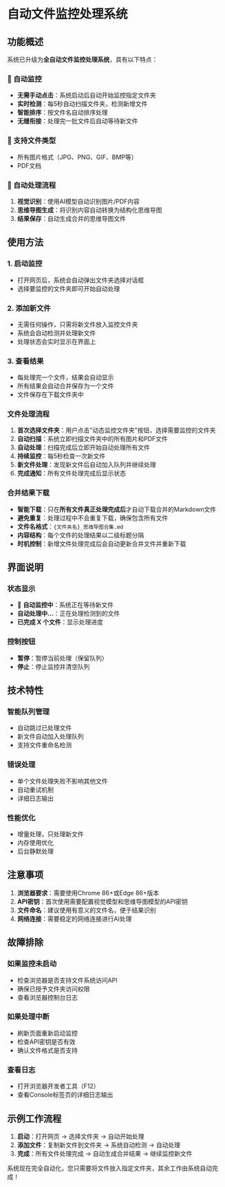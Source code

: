 # 自动文件监控处理系统

## 功能概述

系统已升级为**全自动文件监控处理系统**，具有以下特点：

### 🔄 自动监控
- **无需手动点击**：系统启动后自动开始监控指定文件夹
- **实时检测**：每5秒自动扫描文件夹，检测新增文件
- **智能排序**：按文件名自动排序处理
- **无缝衔接**：处理完一批文件后自动等待新文件

### 📁 支持文件类型
- 所有图片格式（JPG、PNG、GIF、BMP等）
- PDF文档

### 🤖 自动处理流程
1. **视觉识别**：使用AI模型自动识别图片/PDF内容
2. **思维导图生成**：将识别内容自动转换为结构化思维导图
3. **结果保存**：自动生成合并的思维导图文件

## 使用方法

### 1. 启动监控
- 打开网页后，系统会自动弹出文件夹选择对话框
- 选择要监控的文件夹即可开始自动处理

### 2. 添加新文件
- 无需任何操作，只需将新文件放入监控文件夹
- 系统会自动检测并处理新文件
- 处理状态会实时显示在界面上

### 3. 查看结果
- 每处理完一个文件，结果会自动显示
- 所有结果会自动合并保存为一个文件
- 文件保存在下载文件夹中

### 文件处理流程
1. **首次选择文件夹**：用户点击"动态监控文件夹"按钮，选择需要监控的文件夹
2. **自动扫描**：系统立即扫描文件夹中的所有图片和PDF文件
3. **自动处理**：扫描完成后立即开始自动处理所有文件
4. **持续监控**：每5秒检查一次新文件
5. **新文件处理**：发现新文件后自动加入队列并继续处理
6. **完成通知**：所有文件处理完成后显示状态

### 合并结果下载
- **智能下载**：只在**所有文件真正处理完成后**才自动下载合并的Markdown文件
- **避免重复**：处理过程中不会重复下载，确保包含所有文件
- **文件名格式**：`{文件夹名}_思维导图合集.md`
- **内容结构**：每个文件的处理结果以二级标题分隔
- **时机控制**：新增文件处理完成后会自动更新合并文件并重新下载

## 界面说明

### 状态显示
- 🔄 **自动监控中**：系统正在等待新文件
- **自动处理中...**：正在处理检测到的文件
- **已完成 X 个文件**：显示处理进度

### 控制按钮
- **暂停**：暂停当前处理（保留队列）
- **停止**：停止监控并清空队列

## 技术特性

### 智能队列管理
- 自动跳过已处理文件
- 新文件自动加入处理队列
- 支持文件重命名检测

### 错误处理
- 单个文件处理失败不影响其他文件
- 自动重试机制
- 详细日志输出

### 性能优化
- 增量处理，只处理新文件
- 内存使用优化
- 后台静默处理

## 注意事项

1. **浏览器要求**：需要使用Chrome 86+或Edge 86+版本
2. **API密钥**：首次使用需要配置视觉模型和思维导图模型的API密钥
3. **文件命名**：建议使用有意义的文件名，便于结果识别
4. **网络连接**：需要稳定的网络连接进行AI处理

## 故障排除

### 如果监控未启动
- 检查浏览器是否支持文件系统访问API
- 确保已授予文件夹访问权限
- 查看浏览器控制台日志

### 如果处理中断
- 刷新页面重新启动监控
- 检查API密钥是否有效
- 确认文件格式是否支持

### 查看日志
- 打开浏览器开发者工具（F12）
- 查看Console标签页的详细日志输出

## 示例工作流程

1. **启动**：打开网页 → 选择文件夹 → 自动开始处理
2. **添加文件**：复制新文件到文件夹 → 系统自动检测 → 自动处理
3. **完成**：所有文件处理完成 → 自动生成合并结果 → 继续监控新文件

系统现在完全自动化，您只需要将文件放入指定文件夹，其余工作由系统自动完成！